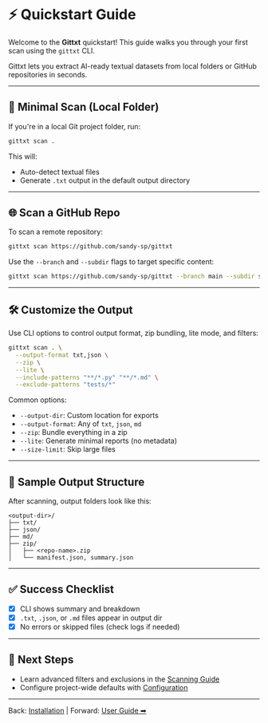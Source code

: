 # ⚡ Quickstart Guide

Welcome to the **Gittxt** quickstart! This guide walks you through your first scan using the `gittxt` CLI.

Gittxt lets you extract AI-ready textual datasets from local folders or GitHub repositories in seconds.

---

## 🚀 Minimal Scan (Local Folder)

If you're in a local Git project folder, run:

```bash
gittxt scan .
```

This will:
- Auto-detect textual files
- Generate `.txt` output in the default output directory

---

## 🌐 Scan a GitHub Repo

To scan a remote repository:

```bash
gittxt scan https://github.com/sandy-sp/gittxt
```

Use the `--branch` and `--subdir` flags to target specific content:

```bash
gittxt scan https://github.com/sandy-sp/gittxt --branch main --subdir src
```

---

## 🛠 Customize the Output

Use CLI options to control output format, zip bundling, lite mode, and filters:

```bash
gittxt scan . \
  --output-format txt,json \
  --zip \
  --lite \
  --include-patterns "**/*.py" "**/*.md" \
  --exclude-patterns "tests/*"
```

Common options:
- `--output-dir`: Custom location for exports
- `--output-format`: Any of `txt`, `json`, `md`
- `--zip`: Bundle everything in a zip
- `--lite`: Generate minimal reports (no metadata)
- `--size-limit`: Skip large files

---

## 🧾 Sample Output Structure

After scanning, output folders look like this:

```
<output-dir>/
├── txt/
├── json/
├── md/
├── zip/
│   ├── <repo-name>.zip
│   └── manifest.json, summary.json
```

---

## ✅ Success Checklist
- [x] CLI shows summary and breakdown
- [x] `.txt`, `.json`, or `.md` files appear in output dir
- [x] No errors or skipped files (check logs if needed)

---

## 🧠 Next Steps
- Learn advanced filters and exclusions in the [Scanning Guide](../user-guide/scanning.md)
- Configure project-wide defaults with [Configuration](../user-guide/configuration/index.md)

---

Back: [Installation](installation.md) | Forward: [User Guide ➡](../user-guide/scanning.md)

